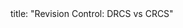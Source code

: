 <frontmatter>
title: "Revision Control: DRCS vs CRCS"
</frontmatter>

<include src="unit-inPage-asFlat.md" boilerplate />
